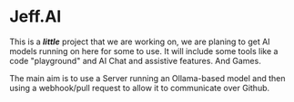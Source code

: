 # Jeff.AI
This is a ***little*** project that we are working on, we are planing to get AI models running on here for some to use.
It will include some tools like a code "playground" and AI Chat and assistive features. And Games.

The main aim is to use a Server running an Ollama-based model and then using a webhook/pull request to allow it to communicate over Github.
